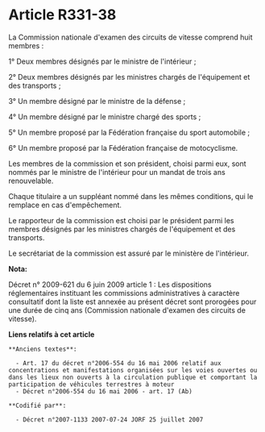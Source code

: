 # Article R331-38

La Commission nationale d'examen des circuits de vitesse comprend huit membres :

1° Deux membres désignés par le ministre de l'intérieur ;

2° Deux membres désignés par les ministres chargés de l'équipement et des transports ;

3° Un membre désigné par le ministre de la défense ;

4° Un membre désigné par le ministre chargé des sports ;

5° Un membre proposé par la Fédération française du sport automobile ;

6° Un membre proposé par la Fédération française de motocyclisme.

Les membres de la commission et son président, choisi parmi eux, sont nommés par le ministre de l'intérieur pour un mandat de
trois ans renouvelable.

Chaque titulaire a un suppléant nommé dans les mêmes conditions, qui le remplace en cas d'empêchement.

Le rapporteur de la commission est choisi par le président parmi les membres désignés par les ministres chargés de
l'équipement et des transports.

Le secrétariat de la commission est assuré par le ministère de l'intérieur.

**Nota:**

Décret n° 2009-621 du 6 juin 2009 article 1 : Les dispositions réglementaires instituant les commissions administratives à
caractère consultatif dont la liste est annexée au présent décret sont prorogées pour une durée de cinq ans (Commission
nationale d'examen des circuits de vitesse).

**Liens relatifs à cet article**

	**Anciens textes**:

	  - Art. 17 du décret n°2006-554 du 16 mai 2006 relatif aux concentrations et manifestations organisées sur les voies ouvertes ou dans les lieux non ouverts à la circulation publique et comportant la participation de véhicules terrestres à moteur
	  - Décret n°2006-554 du 16 mai 2006 - art. 17 (Ab)

	**Codifié par**:

	  - Décret n°2007-1133 2007-07-24 JORF 25 juillet 2007
